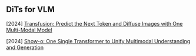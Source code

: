 ## DiTs for VLM

[2024] [Transfusion: Predict the Next Token and Diffuse Images with One Multi-Modal Model](https://arxiv.org/abs/2408.11039)

[2024] [Show-o: One Single Transformer to Unify Multimodal Understanding and Generation](https://arxiv.org/abs/2408.12528)